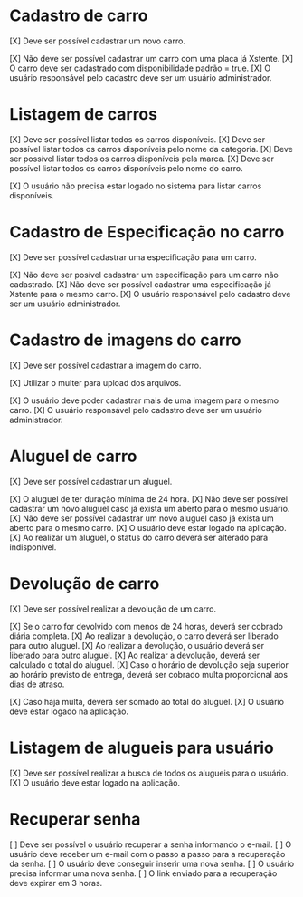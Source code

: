 # Cadastro de carro

[X] Deve ser possível cadastrar um novo carro.

[X] Não deve ser possível cadastrar um carro com uma placa já Xstente.
[X] O carro deve ser cadastrado com disponibilidade padrão = true.
[X] O usuário responsável pelo cadastro deve ser um usuário administrador.

# Listagem de carros

[X] Deve ser possível listar todos os carros disponíveis.
[X] Deve ser possível listar todos os carros disponíveis pelo nome da categoria.
[X] Deve ser possível listar todos os carros disponíveis pela marca.
[X] Deve ser possível listar todos os carros disponíveis pelo nome do carro.

[X] O usuário não precisa estar logado no sistema para listar carros disponíveis.

# Cadastro de Especificação no carro

[X] Deve ser possível cadastrar uma especificação para um carro.

[X] Não deve ser posível cadastrar um especificação para um carro não cadastrado.
[X] Não deve ser possível cadastrar uma especificação já Xstente para o mesmo carro.
[X] O usuário responsável pelo cadastro deve ser um usuário administrador.

# Cadastro de imagens do carro

[X] Deve ser possível cadastrar a imagem do carro.

[X] Utilizar o multer para upload dos arquivos.

[X] O usuário deve poder cadastrar mais de uma imagem para o mesmo carro.
[X] O usuário responsável pelo cadastro deve ser um usuário administrador.

# Aluguel de carro

[X] Deve ser possível cadastrar um aluguel.

[X] O aluguel de ter duração mínima de 24 hora.
[X] Não deve ser possível cadastrar um novo aluguel caso já exista um aberto para o mesmo usuário.
[X] Não deve ser possível cadastrar um novo aluguel caso já exista um aberto para o mesmo carro.
[X] O usuário deve estar logado na aplicação.
[X] Ao realizar um aluguel, o status do carro deverá ser alterado para indisponível.

# Devolução de carro

[X] Deve ser possível realizar a devolução de um carro.

[X] Se o carro for devolvido com menos de 24 horas, deverá ser cobrado diária completa.
[X] Ao realizar a devolução, o carro deverá ser liberado para outro aluguel.
[X] Ao realizar a devolução, o usuário deverá ser liberado para outro aluguel.
[X] Ao realizar a devolução, deverá ser calculado o total do aluguel.
[X] Caso o horário de devolução seja superior ao horário previsto de entrega, deverá ser cobrado multa proporcional aos dias de atraso.

[X] Caso haja multa, deverá ser somado ao total do aluguel.
[X] O usuário deve estar logado na aplicação.

# Listagem de alugueis para usuário

[X] Deve ser possível realizar a busca de todos os alugueis para o usuário.
[X] O usuário deve estar logado na aplicação.

# Recuperar senha

[ ] Deve ser possível o usuário recuperar a senha informando o e-mail.
[ ] O usuário deve receber um e-mail com o passo a passo para a recuperação da senha.
[ ] O usuário deve conseguir inserir uma nova senha.
[ ] O usuário precisa informar uma nova senha.
[ ] O link enviado para a recuperação deve expirar em 3 horas.

